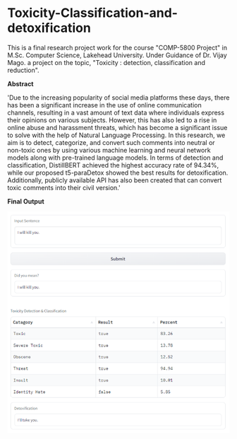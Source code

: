 # Toxicity-Classification-and-detoxification

This is a final research project work for the course "COMP-5800 Project" in M.Sc. Computer Science, Lakehead University. Under Guidance of Dr. Vijay Mago. a project on the topic, "Toxicity : detection, classification and reduction".

**Abstract**

'Due to the increasing popularity of social media platforms these days, there has been a significant increase in the use of online communication channels, resulting in a vast amount of text data where individuals express their opinions on various subjects. However, this has also led to a rise in online abuse and harassment threats, which has become a significant issue to solve with the help of Natural Language Processing. In this research, we aim is to detect, categorize, and convert such comments into neutral or non-toxic ones by using various machine learning and neural network models along with pre-trained language models. In terms of detection and classification, DistillBERT achieved the highest accuracy rate of 94.34\%, while our proposed t5-paraDetox showed the best results for detoxification. Additionally, publicly available API has also been created that can convert toxic comments into their civil version.'

**Final Output** 
<div align=center>
<img src="images/final_out.png" width="800">
</div>
